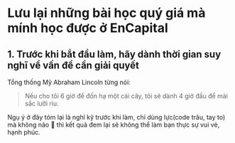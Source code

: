 # Lưu lại những bài học quý giá mà mính học được ở EnCapital

## 1. Trước khi bắt đầu làm, hãy dành thời gian suy nghĩ về vấn đề cần giải quyết

Tổng thống Mỹ Abraham Lincoln từng nói:

> Nếu cho tôi 6 giờ để đốn hạ một cái cây, tôi sẽ dành 4 giờ đầu để mài sắc lưỡi rìu.

Ngụ ý ở đây tóm lại là nghĩ kỹ trước khi làm, chỉ dùng lực(code trâu, tay to) mà không não 🧠 thì kết quả đem lại sẽ không thể làm bạn thực sự vui vẻ, hạnh phúc.
